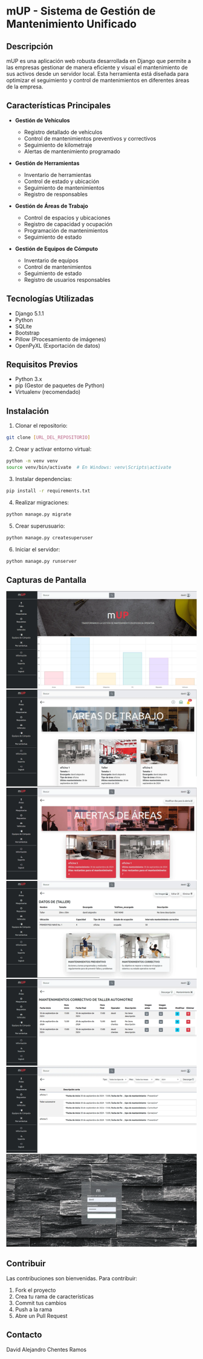 # mUP - Sistema de Gestión de Mantenimiento Unificado

## Descripción

mUP es una aplicación web robusta desarrollada en Django que permite a las empresas gestionar de manera eficiente y visual el mantenimiento de sus activos desde un servidor local. Esta herramienta está diseñada para optimizar el seguimiento y control de mantenimientos en diferentes áreas de la empresa.

## Características Principales

- **Gestión de Vehículos**
  - Registro detallado de vehículos
  - Control de mantenimientos preventivos y correctivos
  - Seguimiento de kilometraje
  - Alertas de mantenimiento programado

- **Gestión de Herramientas**
  - Inventario de herramientas
  - Control de estado y ubicación
  - Seguimiento de mantenimientos
  - Registro de responsables

- **Gestión de Áreas de Trabajo**
  - Control de espacios y ubicaciones
  - Registro de capacidad y ocupación
  - Programación de mantenimientos
  - Seguimiento de estado

- **Gestión de Equipos de Cómputo**
  - Inventario de equipos
  - Control de mantenimientos
  - Seguimiento de estado
  - Registro de usuarios responsables

## Tecnologías Utilizadas

- Django 5.1.1
- Python
- SQLite
- Bootstrap
- Pillow (Procesamiento de imágenes)
- OpenPyXL (Exportación de datos)

## Requisitos Previos

- Python 3.x
- pip (Gestor de paquetes de Python)
- Virtualenv (recomendado)

## Instalación

1. Clonar el repositorio:
```bash
git clone [URL_DEL_REPOSITORIO]
```

2. Crear y activar entorno virtual:
```bash
python -m venv venv
source venv/bin/activate  # En Windows: venv\Scripts\activate
```

3. Instalar dependencias:
```bash
pip install -r requirements.txt
```

4. Realizar migraciones:
```bash
python manage.py migrate
```

5. Crear superusuario:
```bash
python manage.py createsuperuser
```

6. Iniciar el servidor:
```bash
python manage.py runserver
```

## Capturas de Pantalla

![alt text](static/mUP/1.webp) ![alt text](static/mUP/2.webp) ![alt text](static/mUP/3.webp) ![alt text](static/mUP/4.webp) ![alt text](static/mUP/5.webp) ![alt text](static/mUP/6.webp) ![alt text](static/mUP/7.webp)

## Contribuir

Las contribuciones son bienvenidas. Para contribuir:

1. Fork el proyecto
2. Crea tu rama de características
3. Commit tus cambios
4. Push a la rama
5. Abre un Pull Request

## Contacto

David Alejandro Chentes Ramos